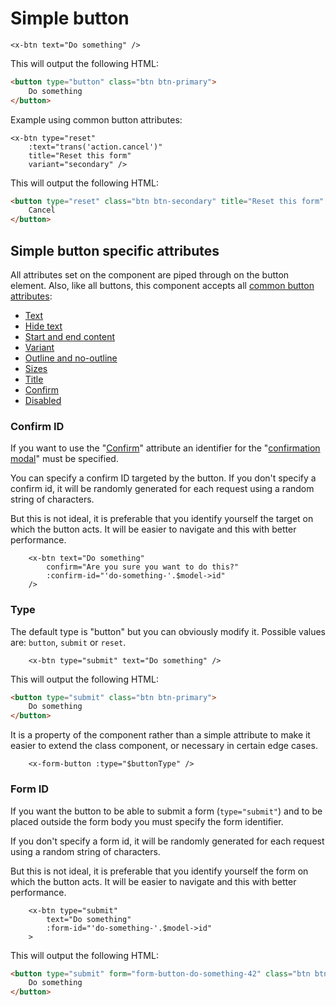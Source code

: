 
Simple button
=============

```blade
<x-btn text="Do something" />
```

This will output the following HTML:

```html
<button type="button" class="btn btn-primary">
    Do something
</button>
```

Example using common button attributes:

```blade
<x-btn type="reset"
    :text="trans('action.cancel')"
    title="Reset this form"
    variant="secondary" />
```

This will output the following HTML:

```html
<button type="reset" class="btn btn-secondary" title="Reset this form" data-bs-toggle="tooltip">
    Cancel
</button>
```

Simple button specific attributes
---------------------------------

All attributes set on the component are piped through on the button element. Also, like all buttons, this component accepts all [common button attributes](./buttons.md#common-button-attributes):
- [Text](./buttons.md#text)
- [Hide text](./buttons.md#hide-text)
- [Start and end content](./buttons.md#start-and-end-content)
- [Variant](./buttons.md#variant)
- [Outline and no-outline](./buttons.md#outline-and-no-outline)
- [Sizes](./buttons.md#sizes)
- [Title](./buttons.md#title)
- [Confirm](./buttons.md#confirm)
- [Disabled](./buttons.md#disabled)

### Confirm ID

If you want to use the "[Confirm](./buttons.md#confirm)" attribute an identifier for the "[confirmation modal](./../modals.md)" must be specified.

You can specify a confirm ID targeted by the button. If you don't specify a confirm id, it will be randomly generated for each request using a random string of characters.

But this is not ideal, it is preferable that you identify yourself the target on which the button acts. It will be easier to navigate and this with better performance.

```blade
    <x-btn text="Do something"
        confirm="Are you sure you want to do this?"
        :confirm-id="'do-something-'.$model->id"
    />
```

### Type

The default type is "button" but you can obviously modify it. Possible values are: `button`, `submit` or `reset`.

```blade
    <x-btn type="submit" text="Do something" />
```

This will output the following HTML:

```html
<button type="submit" class="btn btn-primary">
    Do something
</button>
```

It is a property of the component rather than a simple attribute to make it easier to extend the class component, or necessary in certain edge cases.

```blade
    <x-form-button :type="$buttonType" />
```

### Form ID

If you want the button to be able to submit a form (`type="submit"`) and to be placed outside the form body you must specify the form identifier.

If you don't specify a form id, it will be randomly generated for each request using a random string of characters.

But this is not ideal, it is preferable that you identify yourself the form on which the button acts. It will be easier to navigate and this with better performance.

```blade
    <x-btn type="submit"
        text="Do something"
        :form-id="'do-something-'.$model->id"
    >
```

This will output the following HTML:

```html
<button type="submit" form="form-button-do-something-42" class="btn btn-primary">
    Do something
</button>
```
